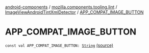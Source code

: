 [android-components](../../index.md) / [mozilla.components.tooling.lint](../index.md) / [ImageViewAndroidTintXmlDetector](index.md) / [APP_COMPAT_IMAGE_BUTTON](./-a-p-p_-c-o-m-p-a-t_-i-m-a-g-e_-b-u-t-t-o-n.md)

# APP_COMPAT_IMAGE_BUTTON

`const val APP_COMPAT_IMAGE_BUTTON: `[`String`](https://kotlinlang.org/api/latest/jvm/stdlib/kotlin/-string/index.html) [(source)](https://github.com/mozilla-mobile/android-components/blob/master/components/tooling/lint/src/main/java/mozilla/components/tooling/lint/ImageViewAndroidTintXmlDetector.kt#L33)